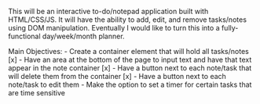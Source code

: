 This will be an interactive to-do/notepad application built with HTML/CSS/JS. It will have the ability to
add, edit, and remove tasks/notes using DOM manipulation. Eventually I would like to turn this into
a fully-functional day/week/month planner.

Main Objectives:
    - Create a container element that will hold all tasks/notes [x]
    - Have an area at the bottom of the page to input text and have that text appear in the note container [x]
    - Have a button next to each note/task that will delete them from the container [x]
    - Have a button next to each note/task to edit them
    - Make the option to set a timer for certain tasks that are time sensitive 
